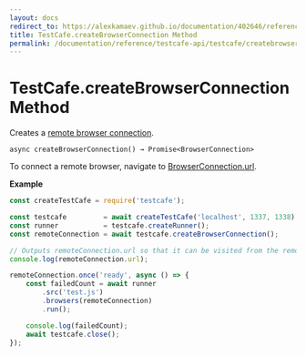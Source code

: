 ```yaml
---
layout: docs
redirect_to: https://alexkamaev.github.io/documentation/402646/reference/testcafe-api/testcafe/createbrowserconnection
title: TestCafe.createBrowserConnection Method
permalink: /documentation/reference/testcafe-api/testcafe/createbrowserconnection.html
---
```

# TestCafe.createBrowserConnection Method

Creates a [remote browser connection](../browserconnection/README.md).

```text
async createBrowserConnection() → Promise<BrowserConnection>
```

To connect a remote browser, navigate to [BrowserConnection.url](../browserconnection/url.md).

**Example**

```js
const createTestCafe = require('testcafe');

const testcafe         = await createTestCafe('localhost', 1337, 1338);
const runner           = testcafe.createRunner();
const remoteConnection = await testcafe.createBrowserConnection();

// Outputs remoteConnection.url so that it can be visited from the remote browser.
console.log(remoteConnection.url);

remoteConnection.once('ready', async () => {
    const failedCount = await runner
        .src('test.js')
        .browsers(remoteConnection)
        .run();

    console.log(failedCount);
    await testcafe.close();
});
```
